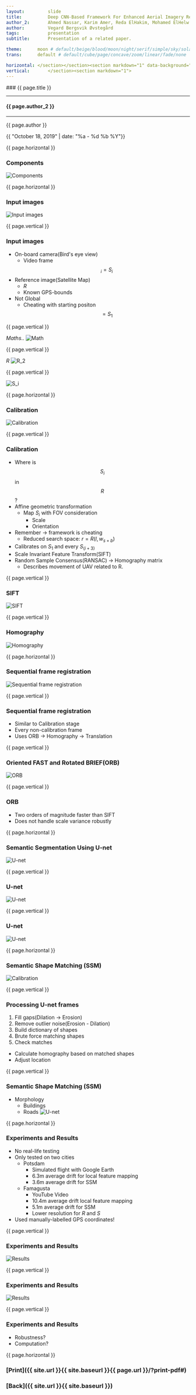 ```yaml
---
layout:     	slide
title:     		Deep CNN-Based Framework For Enhanced Aerial Imagery Registration with Applications to UAV Geolocalization
author_2:     	Ahmed Nassar, Karim Amer, Reda ElHakim, Mohamed ElHelw
author:     	Vegard Bergsvik Øvstegård
tags:           presentation 
subtitle:    	Presentation of a related paper.

theme:		moon # default/beige/blood/moon/night/serif/simple/sky/solarized
trans:		default # default/cube/page/concave/zoom/linear/fade/none

horizontal:	</section></section><section markdown="1" data-background=""><section markdown="1">
vertical:		</section><section markdown="1">
---
```

<section markdown="1" data-background=""><section markdown="1">
### {{ page.title }}

<hr>

#### {{ page.author_2 }}

<hr>

{{ page.author }}

{{ "October 18, 2019" | date: "%a - %d %b %Y"}}

{{ page.horizontal }}
<!-- Start Writing Below in Markdown -->

### Components

![Components](/img/components.png)

{{ page.horizontal }}

### Input images

![Input images](/img/input_images.png)

{{ page.vertical }}

### Input images

* On-board camera(Bird's eye view)
    * Video frame$$_i = S_{i}$$
* Reference image(Satellite Map)
    * $R$
    * Known GPS-bounds
* Not Global
    * Cheating with starting positon $$= S_1$$ 

{{ page.vertical }}

$Maths..$
![Math](/img/math.png)

{{ page.vertical }}

$R$
![R_2](/img/R.png)

{{ page.vertical }}

![S_i](/img/S_i.png)

{{ page.horizontal }}

### Calibration

![Calibration](/img/calibration.png)

{{ page.vertical }}

### Calibration

* Where is $$S_i$$ in $$R$$?
* Affine geometric transformation
    * Map $S_i$ with FOV consideration 
        * Scale
        * Orientation
* Remember -> framework is cheating
    * Reduced search space: $r = R(l, w_{s+b})$
* Calibrates on $S_1$ and every $S_{(i+3)}$
* Scale Invariant Feature Transform(SIFT)
* Random Sample Consensus(RANSAC) -> Homography matrix
    * Describes movement of UAV related to R.

{{ page.vertical }}

### SIFT

![SIFT](/img/sift.png)

{{ page.vertical }}

### Homography

![Homography](/img/homography.jpg)

{{ page.horizontal }}

### Sequential frame registration

![Sequential frame registration](/img/sfr.png)

{{ page.vertical }}

### Sequential frame registration
* Similar to Calibration stage
* Every non-calibration frame
* Uses ORB -> Homography -> Translation

{{ page.vertical }}

### Oriented FAST and Rotated BRIEF(ORB)

![ORB](/img/orb.png)

{{ page.vertical }}

### ORB
* Two orders of magnitude faster than SIFT
* Does not handle scale variance robustly

{{ page.horizontal }}

### Semantic Segmentation Using U-net

![U-net](/img/unet_segmentation.png)

{{ page.vertical }}

### U-net

![U-net](/img/unet.png)

{{ page.vertical }}

### U-net

![U-net](/img/unet_2.png)

{{ page.horizontal }}

### Semantic Shape Matching (SSM)

![Calibration](/img/components.png)

{{ page.vertical }}

### Processing U-net frames
1. Fill gaps(Dilation -> Erosion)
2. Remove outlier noise(Erosion - Dilation)
3. Build dictionary of shapes
4. Brute force matching shapes
5. Check matches 

* Calculate homography based on matched shapes
* Adjust location 

{{ page.vertical }}

### Semantic Shape Matching (SSM)

* Morphology
    * Buildings
    * Roads
![U-net](/img/unet_3.png)

{{ page.horizontal }}

### Experiments and Results

* No real-life testing
* Only tested on two cities
    * Potsdam 
        * Simulated flight with Google Earth
        * 6.3m average drift for local feature mapping
        * 3.6m average drift for SSM
    * Famagusta 
        * YouTube Video
        * 10.4m average drift local feature mapping
        * 5.1m average drift for SSM
        * Lower resolution for $R$ and $S$
* Used manually-labelled GPS coordinates!

{{ page.vertical }}

### Experiments and Results

![Results](/img/results_1.png)

{{ page.vertical }}

### Experiments and Results

![Results](/img/results_2.png)

{{ page.vertical }}

### Experiments and Results
* Robustness? 
* Computation?

<!-- End Here -->
{{ page.horizontal }}

# [Print]({{ site.url }}{{ site.baseurl }}{{ page.url }}/?print-pdf#)

# [Back]({{ site.url }}{{ site.baseurl }})

</section></section>

